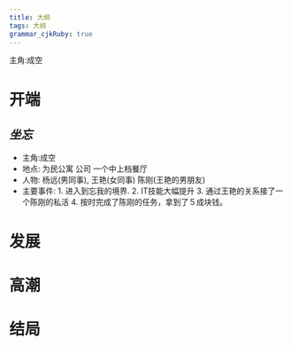 ```yaml
---
title: 大纲
tags: 大纲
grammar_cjkRuby: true
---
```


主角:成空
# 开端

##  *坐忘*
* 主角:成空
* 地点:
   为民公寓
   公司
   一个中上档餐厅
* 人物:
  杨远(男同事),
  王艳(女同事)
  陈刚(王艳的男朋友)
* 主要事件:
       1. 进入到忘我的境界.
       2. IT技能大幅提升
       3. 通过王艳的关系接了一个陈刚的私活
       4. 按时完成了陈刚的任务，拿到了５成块钱。






# 发展


# 高潮



# 结局